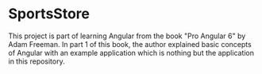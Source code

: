 # SportsStore
This project is part of learning Angular from the book "Pro Angular 6" by Adam Freeman. In part 1 of this book, the author explained basic concepts of Angular with an example application which is nothing but the application in this repository.
